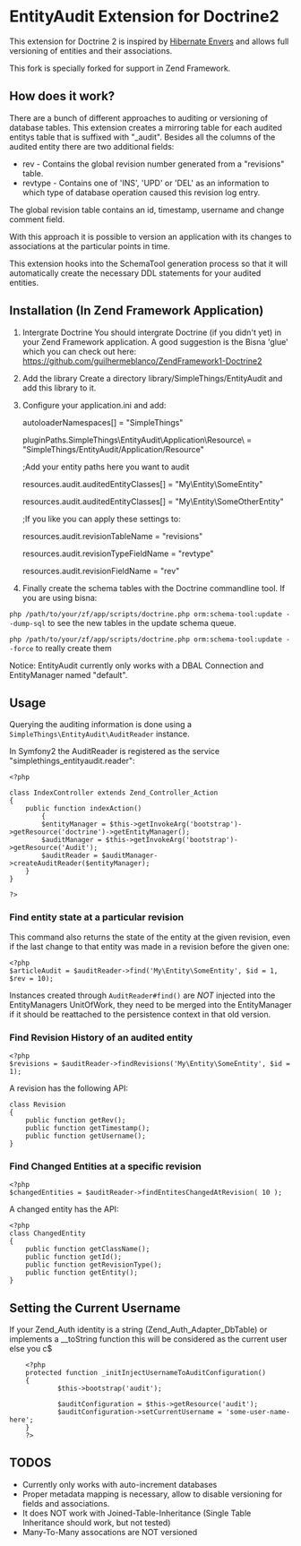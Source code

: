 # EntityAudit Extension for Doctrine2

This extension for Doctrine 2 is inspired by [Hibernate Envers](http://www.jboss.org/envers) and
allows full versioning of entities and their associations.

This fork is specially forked for support in Zend Framework.

## How does it work?

There are a bunch of different approaches to auditing or versioning of database tables. This extension
creates a mirroring table for each audited entitys table that is suffixed with "_audit". Besides all the columns
of the audited entity there are two additional fields:

* rev - Contains the global revision number generated from a "revisions" table.
* revtype - Contains one of 'INS', 'UPD' or 'DEL' as an information to which type of database operation caused this revision log entry.

The global revision table contains an id, timestamp, username and change comment field.

With this approach it is possible to version an application with its changes to associations at the particular
points in time. 

This extension hooks into the SchemaTool generation process so that it will automatically
create the necessary DDL statements for your audited entities.

## Installation (In Zend Framework Application)

1. Intergrate Doctrine
You should intergrate Doctrine (if you didn't yet) in your Zend Framework application. A good suggestion is the Bisna 'glue' which you can check out here:
https://github.com/guilhermeblanco/ZendFramework1-Doctrine2

2. Add the library
Create a directory library/SimpleThings/EntityAudit and add this library to it.

3. Configure your application.ini and add:

	autoloaderNamespaces[] = "SimpleThings"

	pluginPaths.SimpleThings\EntityAudit\Application\Resource\ = "SimpleThings/EntityAudit/Application/Resource"

	;Add your entity paths here you want to audit
	
	resources.audit.auditedEntityClasses[] = "My\Entity\SomeEntity" 
	
	resources.audit.auditedEntityClasses[] = "My\Entity\SomeOtherEntity"
	
	;If you like you can apply these settings to:
	
	resources.audit.revisionTableName = "revisions"
	
	resources.audit.revisionTypeFieldName = "revtype"
	
	resources.audit.revisionFieldName = "rev"
	
4. Finally create the schema tables with the Doctrine commandline tool. If you are using bisna:

`php /path/to/your/zf/app/scripts/doctrine.php orm:schema-tool:update --dump-sql` to see the new tables in the update schema queue.

`php /path/to/your/zf/app/scripts/doctrine.php orm:schema-tool:update --force` to really create them

Notice: EntityAudit currently only works with a DBAL Connection and EntityManager named "default".

## Usage 

Querying the auditing information is done using a `SimpleThings\EntityAudit\AuditReader` instance.

In Symfony2 the AuditReader is registered as the service "simplethings_entityaudit.reader":

	<?php

	class IndexController extends Zend_Controller_Action
	{
		public function indexAction()
	        {	
			$entityManager = $this->getInvokeArg('bootstrap')->getResource('doctrine')->getEntityManager();
			$auditManager = $this->getInvokeArg('bootstrap')->getResource('Audit');
			$auditReader = $auditManager->createAuditReader($entityManager);
		}
	}

	?>

### Find entity state at a particular revision

This command also returns the state of the entity at the given revision, even if the last change
to that entity was made in a revision before the given one:

    <?php
    $articleAudit = $auditReader->find('My\Entity\SomeEntity', $id = 1, $rev = 10);

Instances created through `AuditReader#find()` are *NOT* injected into the EntityManagers UnitOfWork,
they need to be merged into the EntityManager if it should be reattached to the persistence context
in that old version.

### Find Revision History of an audited entity

    <?php
    $revisions = $auditReader->findRevisions('My\Entity\SomeEntity', $id = 1);

A revision has the following API:

    class Revision
    {
        public function getRev();
        public function getTimestamp();
        public function getUsername();
    }

### Find Changed Entities at a specific revision

    <?php
    $changedEntities = $auditReader->findEntitesChangedAtRevision( 10 );

A changed entity has the API:

    <?php
    class ChangedEntity
    {
        public function getClassName();
        public function getId();
        public function getRevisionType();
        public function getEntity();
    }

## Setting the Current Username

If your Zend_Auth identity is a string (Zend_Auth_Adapter_DbTable) or implements a __toString function this will be considered as the current user else you c$

        <?php
        protected function _initInjectUsernameToAuditConfiguration()
        {
                $this->bootstrap('audit');

                $auditConfiguration = $this->getResource('audit');
                $auditConfiguration->setCurrentUsername = 'some-user-name-here';
        }
        ?>

## TODOS

* Currently only works with auto-increment databases
* Proper metadata mapping is necessary, allow to disable versioning for fields and associations.
* It does NOT work with Joined-Table-Inheritance (Single Table Inheritance should work, but not tested)
* Many-To-Many assocations are NOT versioned

